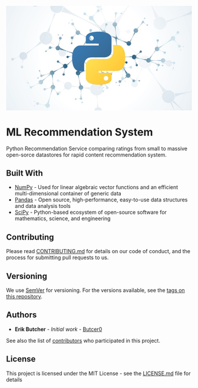![ML PYTHON](/images/mlpython.png?raw=true "ML Python Recommendation System")
# ML Recommendation System

Python Recommendation Service comparing ratings from small to massive open-sorce datastores for rapid content recommendation system. 

## Built With

* [NumPy](http://http://www.numpy.org/) - Used for linear algebraic vector functions and an efficient multi-dimensional container of generic data
* [Pandas](https://pandas.pydata.org/) - Open source, high-performance, easy-to-use data structures and data analysis tools
* [SciPy](https://www.scipy.org/) - Python-based ecosystem of open-source software for mathematics, science, and engineering

## Contributing

Please read [CONTRIBUTING.md](Good-CONTRIBUTING.md) for details on our code of conduct, and the process for submitting pull requests to us.

## Versioning

We use [SemVer](http://semver.org/) for versioning. For the versions available, see the [tags on this repository](https://github.com/your/project/tags). 

## Authors

* **Erik Butcher** - *Initial work* - [Butcer0](https://github.com/butcer0)

See also the list of [contributors](https://github.com/your/project/contributors) who participated in this project.

## License

This project is licensed under the MIT License - see the [LICENSE.md](LICENSE.md) file for details


